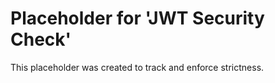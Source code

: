 ﻿# Placeholder for 'JWT Security Check'
This placeholder was created to track and enforce strictness.
